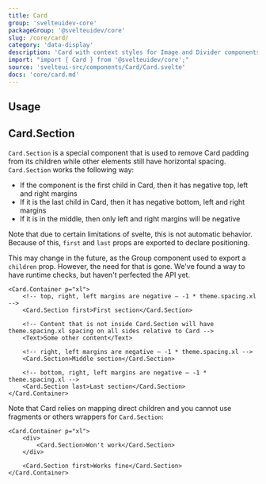 ```yaml
---
title: Card
group: 'svelteuidev-core'
packageGroup: '@svelteuidev/core'
slug: /core/card/
category: 'data-display'
description: 'Card with context styles for Image and Divider components'
import: "import { Card } from '@svelteuidev/core';"
source: 'svelteui-src/components/Card/Card.svelte'
docs: 'core/card.md'
---
```


<script>
    import { Demo, CardDemos } from '@svelteuidev/demos';
    import { Heading } from 'components';
</script>

<Heading />

## Usage

<Demo demo={CardDemos.usage} />

## Card.Section

`Card.Section` is a special component that is used to remove Card padding from its children while other elements still have horizontal spacing.` Card.Section` works the following way:

- If the component is the first child in Card, then it has negative top, left and right margins
- If it is the last child in Card, then it has negative bottom, left and right margins
- If it is in the middle, then only left and right margins will be negative

Note that due to certain limitations of svelte, this is not automatic behavior. Because of this, `first` and `last` props are exported to declare positioning.

This may change in the future, as the Group component used to export a `children` prop. However, the need for that is gone. We've found a way to have runtime checks, but haven't perfected the API yet.

```svelte
<Card.Container p="xl">
	<!-- top, right, left margins are negative – -1 * theme.spacing.xl -->
	<Card.Section first>First section</Card.Section>

	<!-- Content that is not inside Card.Section will have theme.spacing.xl spacing on all sides relative to Card -->
	<Text>Some other content</Text>

	<!-- right, left margins are negative – -1 * theme.spacing.xl -->
	<Card.Section>Middle section</Card.Section>

	<!-- bottom, right, left margins are negative – -1 * theme.spacing.xl -->
	<Card.Section last>Last section</Card.Section>
</Card.Container>
```

Note that Card relies on mapping direct children and you cannot use fragments or others wrappers for `Card.Section`:

```svelte
<Card.Container p="xl">
	<div>
		<Card.Section>Won't work</Card.Section>
	</div>

	<Card.Section first>Works fine</Card.Section>
</Card.Container>
```

